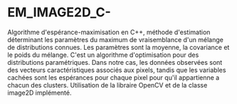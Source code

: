 # EM_IMAGE2D_C-
Algorithme d'espérance-maximisation en C++, méthode d'estimation déterminant les paramètres du maximum de vraisemblance d'un mélange de distributions connues. 
Les paramètres sont la moyenne, la covariance et le poids du mélange. C'est un algorithme d'optimisation pour des distributions paramétriques.
Dans notre cas, les données observées sont des vecteurs caractéristiques associés aux pixels, tandis que les variables cachées sont les espérances pour chaque pixel pour qu'il appartienne a chacun des clusters.
Utilisation de la libraire OpenCV et de la classe image2D implémenté.


